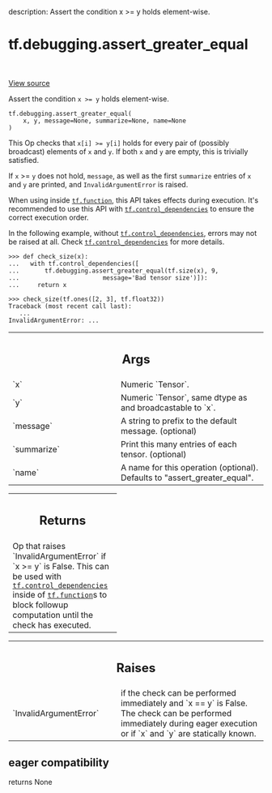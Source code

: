 description: Assert the condition x >= y holds element-wise.

<div itemscope itemtype="http://developers.google.com/ReferenceObject">
<meta itemprop="name" content="tf.debugging.assert_greater_equal" />
<meta itemprop="path" content="Stable" />
</div>

# tf.debugging.assert_greater_equal

<!-- Insert buttons and diff -->

<table class="tfo-notebook-buttons tfo-api nocontent" align="left">

</table>

<a target="_blank" class="external" href="/code/stable/tensorflow/python/ops/check_ops.py">View source</a>



Assert the condition `x >= y` holds element-wise.


<pre class="devsite-click-to-copy prettyprint lang-py tfo-signature-link">
<code>tf.debugging.assert_greater_equal(
    x, y, message=None, summarize=None, name=None
)
</code></pre>



<!-- Placeholder for "Used in" -->

This Op checks that `x[i] >= y[i]` holds for every pair of (possibly
broadcast) elements of `x` and `y`. If both `x` and `y` are empty, this is
trivially satisfied.

If `x` >= `y` does not hold, `message`, as well as the first `summarize`
entries of `x` and `y` are printed, and `InvalidArgumentError` is raised.

When using inside <a href="../../tf/function.md"><code>tf.function</code></a>, this API takes effects during execution.
It's recommended to use this API with <a href="../../tf/control_dependencies.md"><code>tf.control_dependencies</code></a> to
ensure the correct execution order.

In the following example, without <a href="../../tf/control_dependencies.md"><code>tf.control_dependencies</code></a>, errors may
not be raised at all.
Check <a href="../../tf/control_dependencies.md"><code>tf.control_dependencies</code></a> for more details.

```
>>> def check_size(x):
...   with tf.control_dependencies([
...       tf.debugging.assert_greater_equal(tf.size(x), 9,
...                       message='Bad tensor size')]):
...     return x
```

```
>>> check_size(tf.ones([2, 3], tf.float32))
Traceback (most recent call last):
   ...
InvalidArgumentError: ...
```

<!-- Tabular view -->
 <table class="responsive fixed orange">
<colgroup><col width="214px"><col></colgroup>
<tr><th colspan="2"><h2 class="add-link">Args</h2></th></tr>

<tr>
<td>
`x`<a id="x"></a>
</td>
<td>
 Numeric `Tensor`.
</td>
</tr><tr>
<td>
`y`<a id="y"></a>
</td>
<td>
 Numeric `Tensor`, same dtype as and broadcastable to `x`.
</td>
</tr><tr>
<td>
`message`<a id="message"></a>
</td>
<td>
A string to prefix to the default message. (optional)
</td>
</tr><tr>
<td>
`summarize`<a id="summarize"></a>
</td>
<td>
Print this many entries of each tensor. (optional)
</td>
</tr><tr>
<td>
`name`<a id="name"></a>
</td>
<td>
A name for this operation (optional).  Defaults to "assert_greater_equal".
</td>
</tr>
</table>



<!-- Tabular view -->
 <table class="responsive fixed orange">
<colgroup><col width="214px"><col></colgroup>
<tr><th colspan="2"><h2 class="add-link">Returns</h2></th></tr>
<tr class="alt">
<td colspan="2">
Op that raises `InvalidArgumentError` if `x >= y` is False. This can
be used with <a href="../../tf/control_dependencies.md"><code>tf.control_dependencies</code></a> inside of <a href="../../tf/function.md"><code>tf.function</code></a>s to
block followup computation until the check has executed.
</td>
</tr>

</table>



<!-- Tabular view -->
 <table class="responsive fixed orange">
<colgroup><col width="214px"><col></colgroup>
<tr><th colspan="2"><h2 class="add-link">Raises</h2></th></tr>

<tr>
<td>
`InvalidArgumentError`<a id="InvalidArgumentError"></a>
</td>
<td>
if the check can be performed immediately and
`x == y` is False. The check can be performed immediately during eager
execution or if `x` and `y` are statically known.
</td>
</tr>
</table>



 <section><devsite-expandable expanded>
 <h2 class="showalways">eager compatibility</h2>

returns None

 </devsite-expandable></section>

